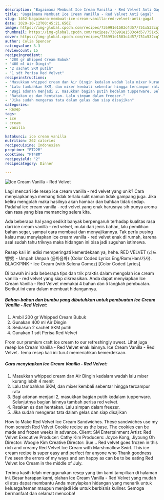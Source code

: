 ```yaml
---
description: "Bagaimana Membuat Ice Cream Vanilla - Red Velvet Anti Gagal"
title: "Bagaimana Membuat Ice Cream Vanilla - Red Velvet Anti Gagal"
slug: 1462-bagaimana-membuat-ice-cream-vanilla-red-velvet-anti-gagal
date: 2020-10-12T00:45:21.656Z
image: https://img-global.cpcdn.com/recipes/736991e1503c4d57/751x532cq70/ice-cream-vanilla-red-velvet-foto-resep-utama.jpg
thumbnail: https://img-global.cpcdn.com/recipes/736991e1503c4d57/751x532cq70/ice-cream-vanilla-red-velvet-foto-resep-utama.jpg
cover: https://img-global.cpcdn.com/recipes/736991e1503c4d57/751x532cq70/ice-cream-vanilla-red-velvet-foto-resep-utama.jpg
author: Celia Spencer
ratingvalue: 3.3
reviewcount: 15
recipeingredient:
- "200 gr Whipped Cream Bubuk"
- "400 ml Air Dingin"
- "2 sachet SKM putih"
- "1 sdt Perisa Red Velvet"
recipeinstructions:
- "Masukkan whipped cream dan Air Dingin kedalam wadah lalu mixer kurang lebih 4 menit"
- "Lalu tambahkan SKM, dan mixer kembali sebentar hingga tercampur rata"
- "Bagi adonan menjadi 2, masukkan bagian putih kedalam tupperware. Selanjutnya bagian lainnya tambah perisa red velvet."
- "Ratakan es dan hentakan. Lalu simpan dalam freezer."
- "Jika sudah mengeras tata dalam gelas dan siap disajikan"
categories:
- Resep
tags:
- ice
- cream
- vanilla

katakunci: ice cream vanilla 
nutrition: 262 calories
recipecuisine: Indonesian
preptime: "PT22M"
cooktime: "PT48M"
recipeyield: "2"
recipecategory: Dinner

---
```



![Ice Cream Vanilla - Red Velvet](https://img-global.cpcdn.com/recipes/736991e1503c4d57/751x532cq70/ice-cream-vanilla-red-velvet-foto-resep-utama.jpg)

Lagi mencari ide resep ice cream vanilla - red velvet yang unik? Cara menyiapkannya memang tidak terlalu sulit namun tidak gampang juga. Jika keliru mengolah maka hasilnya akan hambar dan bahkan tidak sedap. Padahal ice cream vanilla - red velvet yang enak harusnya sih punya aroma dan rasa yang bisa memancing selera kita.

Ada beberapa hal yang sedikit banyak berpengaruh terhadap kualitas rasa dari ice cream vanilla - red velvet, mulai dari jenis bahan, lalu pemilihan bahan segar, sampai cara membuat dan menyajikannya. Tak perlu pusing kalau mau menyiapkan ice cream vanilla - red velvet enak di rumah, karena asal sudah tahu triknya maka hidangan ini bisa jadi suguhan istimewa.

Resep kali ini edisi memperingati kemerdekaan ya, hehe. RED VELVET (레드벨벳) - Umpah Umpah (음파음파) (Color Coded Lyrics Eng/Rom/Han/가사). BLACKPINK - Ice Cream (with Selena Gomez) [Color Coded Lyrics].


Di bawah ini ada beberapa tips dan trik praktis dalam mengolah ice cream vanilla - red velvet yang siap dikreasikan. Anda dapat menyiapkan Ice Cream Vanilla - Red Velvet memakai 4 bahan dan 5 langkah pembuatan. Berikut ini cara dalam membuat hidangannya.

<!--inarticleads1-->

##### Bahan-bahan dan bumbu yang dibutuhkan untuk pembuatan Ice Cream Vanilla - Red Velvet:

1. Ambil 200 gr Whipped Cream Bubuk
1. Gunakan 400 ml Air Dingin
1. Sediakan 2 sachet SKM putih
1. Gunakan 1 sdt Perisa Red Velvet


From our premium craft ice cream to our refreshingly sweet. Lihat juga resep Ice Cream Vanilla - Red Velvet enak lainnya. Ice Cream Vanilla - Red Velvet. Tema resep kali ini turut memeriahkan kemerdekaan. 

<!--inarticleads2-->

##### Cara menyiapkan Ice Cream Vanilla - Red Velvet:

1. Masukkan whipped cream dan Air Dingin kedalam wadah lalu mixer kurang lebih 4 menit
1. Lalu tambahkan SKM, dan mixer kembali sebentar hingga tercampur rata
1. Bagi adonan menjadi 2, masukkan bagian putih kedalam tupperware. Selanjutnya bagian lainnya tambah perisa red velvet.
1. Ratakan es dan hentakan. Lalu simpan dalam freezer.
1. Jika sudah mengeras tata dalam gelas dan siap disajikan


How to Make Red Velvet Ice Cream Sandwiches. These sandwiches use my from scratch Red Velvet Cookie recipe as the base. The cookies can be made and frozen weeks in advance. Client: SM Entertainment Artist: Red Velvet Executive Producer: Cathy Kim Producers: Joyce Kong, Jiyoung Oh Director: Woogie Kim Creative Director: Sue… Red velvet goes frozen in this rich and creamy Red Velvet Ice Cream with Marshmallow Swirl. This ice cream recipe is super easy and perfect for anyone who Thank goodness I&#39;ve seen the errors of my ways and am happy as can be to be eating Red Velvet Ice Cream in the middle of July. 

Terima kasih telah menggunakan resep yang tim kami tampilkan di halaman ini. Besar harapan kami, olahan Ice Cream Vanilla - Red Velvet yang mudah di atas dapat membantu Anda menyiapkan hidangan yang menarik untuk keluarga/teman maupun menjadi ide untuk berbisnis kuliner. Semoga bermanfaat dan selamat mencoba!
